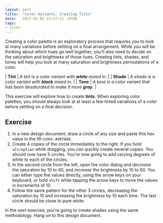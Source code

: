 ```yaml
---
layout: post
title:  "Color Variants: Creating Tints"
date:   2017-01-01 13:37:11 -0700
tags:
- color
---
```

Creating a color palette is an exploratory process that requires you to look at many variations before settling on a final arrangement. While you will be thinking about which hues go well together, you'll also need to decide on the saturation and brightness of those hues. Creating tints, shades, and tones will help you look at many saturation and brightness permutations of a color.

| **Tint** | *A tint is a color variant with **white** mixed in.* |
| **Shade** | *A shade is a color variant with **black** mixed in.* |
| **Tone** | *A tone is a color variant that has been desaturated to make it more **gray**.* |

This exercise will explore how to create **tints**. When exploring color palettes, you should always look at at least a few tinted variations of a color before settling on a final decision.

<!--more-->
## Exercise

1. In a new design document, draw a circle of any size and paste this hex value in the fill color: `#407A80`.
2. Create 4 copies of the circle immediately to the right. If you hold `alt/option` while dragging, you can quickly create several copies. You should now have 5 circles. You're now going to add varying degrees of white to each of the circles.
3. In the second circle from the left, open the color dialog and *decrease* the saturation by 10 to 40, and *increase* the brightness by 10 to 60. You can either type the values directly, using the arrow keys on your keyboard, or hold `shift` while tapping the arrow keys to move the values in increments of 10.
4. Follow the same pattern for the other 3 circles, decreasing the saturation by 10 and increasing the brightness by 10 each time. The last circle should be close to pure white.

In the next exercise, you're going to create shades using the same methodology. Hang on to this design document.
